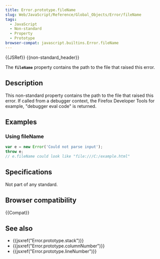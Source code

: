 ```yaml
---
title: Error.prototype.fileName
slug: Web/JavaScript/Reference/Global_Objects/Error/fileName
tags:
  - JavaScript
  - Non-standard
  - Property
  - Prototype
browser-compat: javascript.builtins.Error.fileName
---
```

{{JSRef}} {{non-standard_header}}

The **`fileName`** property contains the path to the file that raised this
error.

## Description

This non-standard property contains the path to the file that raised this error.
If called from a debugger context, the Firefox Developer Tools for example,
"debugger eval code" is returned.

## Examples

### Using fileName

```js
var e = new Error('Could not parse input');
throw e;
// e.fileName could look like "file:///C:/example.html"
```

## Specifications

Not part of any standard.

## Browser compatibility

{{Compat}}

## See also

- {{jsxref("Error.prototype.stack")}}
- {{jsxref("Error.prototype.columnNumber")}}
- {{jsxref("Error.prototype.lineNumber")}}
